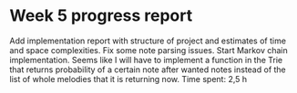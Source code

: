 # Week 5 progress report

Add implementation report with structure of project and estimates of time and space complexities. Fix some note parsing issues. Start Markov chain implementation. Seems like I will have to implement a function in the Trie that returns probability of a certain note after wanted notes instead of the list of whole melodies that it is returning now.
Time spent: 2,5 h





